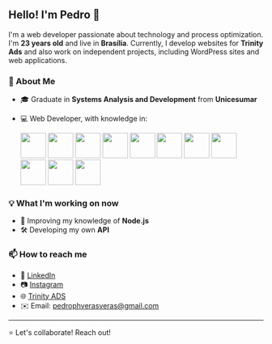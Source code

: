 ## Hello! I'm Pedro 👋

I'm a web developer passionate about technology and process optimization. I'm **23 years old** and live in **Brasília**. Currently, I develop websites for **Trinity Ads** and also work on independent projects, including WordPress sites and web applications.

### 🚀 About Me
- 🎓 Graduate in **Systems Analysis and Development** from **Unicesumar**
- 💻 Web Developer, with knowledge in:


  
    <img src="https://cdn.jsdelivr.net/gh/devicons/devicon@latest/icons/javascript/javascript-original.svg" width="50" />
    <img src="https://cdn.jsdelivr.net/gh/devicons/devicon@latest/icons/typescript/typescript-original.svg" width="50" />
    <img src="https://cdn.jsdelivr.net/gh/devicons/devicon@latest/icons/react/react-original-wordmark.svg" width="50" />
    <img src="https://cdn.jsdelivr.net/gh/devicons/devicon@latest/icons/html5/html5-original-wordmark.svg" width="50" />
    <img src="https://cdn.jsdelivr.net/gh/devicons/devicon@latest/icons/css3/css3-original-wordmark.svg" width="50" />
    <img src="https://cdn.jsdelivr.net/gh/devicons/devicon@latest/icons/tailwindcss/tailwindcss-original.svg" width="50" />
    <img src="https://cdn.jsdelivr.net/gh/devicons/devicon@latest/icons/nodejs/nodejs-original-wordmark.svg" width="50" />
    <img src="https://cdn.jsdelivr.net/gh/devicons/devicon@latest/icons/postman/postman-original.svg" width="50" /> 
    <img src="https://cdn.jsdelivr.net/gh/devicons/devicon@latest/icons/postgresql/postgresql-plain-wordmark.svg" width="50" />
    <img src="https://cdn.jsdelivr.net/gh/devicons/devicon@latest/icons/docker/docker-original.svg" width="50" />
    <img src="https://cdn.jsdelivr.net/gh/devicons/devicon@latest/icons/wordpress/wordpress-plain.svg" width="50"/>
          




### 💡 What I'm working on now
- 🎯 Improving my knowledge of **Node.js**
- 🛠️ Developing my own **API**

### 📫 How to reach me
- 💼 [LinkedIn](https://www.linkedin.com/in/pedro-h-a3941310b/)  
- 📷 [Instagram](https://www.instagram.com/triinity.ads/)  
- 🌐 [Trinity ADS](https://www.instagram.com/triinity.ads/)  
- ✉️ Email: [pedrophverasveras@gmail.com](mailto:pedrophverasveras@gmail.com)

---
⭐ Let's collaborate! Reach out!
